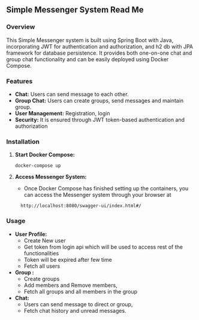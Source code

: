 ## Simple Messenger System Read Me

### Overview
This Simple Messenger system is built using Spring Boot with Java, incorporating JWT for authentication and authorization, and h2 db with JPA framework for database persistence. It provides both one-on-one chat and group chat functionality and can be easily deployed using Docker Compose.

### Features
- **Chat:** Users can send message to each other.
- **Group Chat:** Users can create groups, send messages and maintain group.
- **User Management:** Registration, login
- **Security:** It is ensured through JWT token-based authentication and authorization
    
### Installation

1. **Start Docker Compose:**
    ```
    docker-compose up 
    ```

2. **Access Messenger System:**
    - Once Docker Compose has finished setting up the containers, you can access the Messenger system through your browser at 
   ```
     http://localhost:8080/swagger-ui/index.html#/
   ```

### Usage
- **User Profile:**
    - Create New user
    - Get token from login api which will be used to access rest of the functionalities
    - Token will be expired after few time
    - Fetch all users
-  **Group :**
    - Create groups
    - Add members and Remove members, 
    - Fetch all groups and all members in the group
- **Chat:**
    - Users can send message to direct or group, 
    - Fetch chat history and unread messages.
